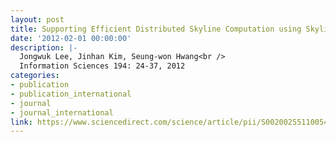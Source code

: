 ```yaml
---
layout: post
title: Supporting Efficient Distributed Skyline Computation using Skyline Views
date: '2012-02-01 00:00:00'
description: |-
  Jongwuk Lee, Jinhan Kim, Seung-won Hwang<br />
  Information Sciences 194: 24-37, 2012
categories:
- publication
- publication_international
- journal
- journal_international
link: https://www.sciencedirect.com/science/article/pii/S0020025511005445
---
```

